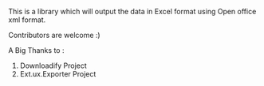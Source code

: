 This is a library which will output the data in Excel format using Open office xml format.

Contributors are welcome :)


A Big Thanks to :

1) Downloadify Project
2) Ext.ux.Exporter Project